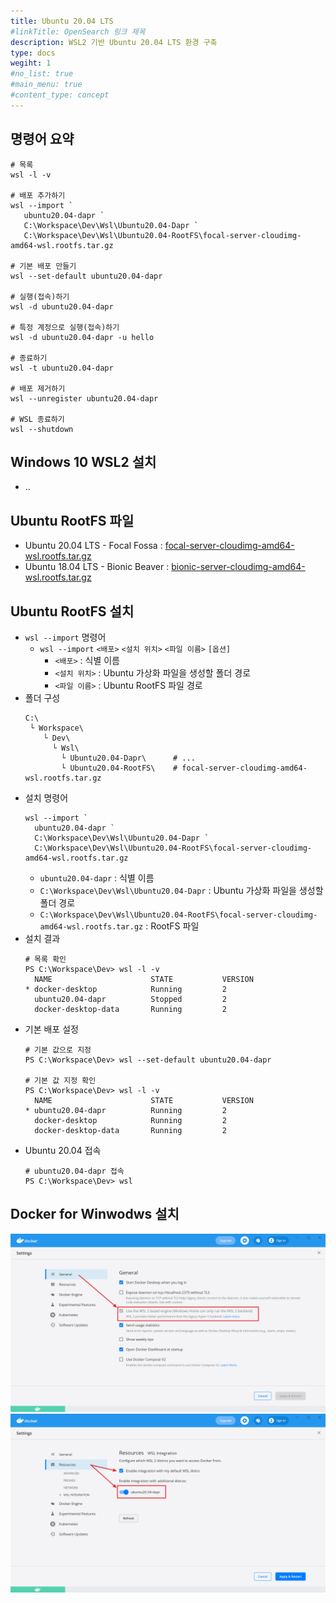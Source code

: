 ```yaml
---
title: Ubuntu 20.04 LTS
#linkTitle: OpenSearch 링크 제목
description: WSL2 기반 Ubuntu 20.04 LTS 환경 구축
type: docs
wegiht: 1
#no_list: true
#main_menu: true
#content_type: concept
---
```


## 명령어 요약
```shell
# 목록
wsl -l -v

# 배포 추가하기
wsl --import `
   ubuntu20.04-dapr `
   C:\Workspace\Dev\Wsl\Ubuntu20.04-Dapr `
   C:\Workspace\Dev\Wsl\Ubuntu20.04-RootFS\focal-server-cloudimg-amd64-wsl.rootfs.tar.gz

# 기본 배포 만들기
wsl --set-default ubuntu20.04-dapr

# 실행(접속)하기
wsl -d ubuntu20.04-dapr

# 특정 계정으로 실행(접속)하기
wsl -d ubuntu20.04-dapr -u hello

# 종료하기
wsl -t ubuntu20.04-dapr

# 배포 제거하기
wsl --unregister ubuntu20.04-dapr

# WSL 종료하기
wsl --shutdown
```

## Windows 10 WSL2 설치
- .. 

## Ubuntu RootFS 파일
- Ubuntu 20.04 LTS - Focal Fossa : [focal-server-cloudimg-amd64-wsl.rootfs.tar.gz](https://cloud-images.ubuntu.com/focal/current/focal-server-cloudimg-amd64-wsl.rootfs.tar.gz)
- Ubuntu 18.04 LTS - Bionic Beaver : [bionic-server-cloudimg-amd64-wsl.rootfs.tar.gz](https://cloud-images.ubuntu.com/bionic/current/bionic-server-cloudimg-amd64-wsl.rootfs.tar.gz)

## Ubuntu RootFS 설치
- `wsl --import` 명령어
  - `wsl --import` `<배포>` `<설치 위치>` `<파일 이름>` `[옵션]`
    - `<배포>` : 식별 이름
    - `<설치 위치>` : Ubuntu 가상화 파일을 생성할 폴더 경로
    - `<파일 이름>` : Ubuntu RootFS 파일 경로
- 폴더 구성
  ```shell
  C:\
   └ Workspace\  
      └ Dev\
        └ Wsl\
          └ Ubuntu20.04-Dapr\      # ...
          └ Ubuntu20.04-RootFS\    # focal-server-cloudimg-amd64-wsl.rootfs.tar.gz
  ```
- 설치 명령어
  ```posershell
  wsl --import `
    ubuntu20.04-dapr `
    C:\Workspace\Dev\Wsl\Ubuntu20.04-Dapr `
    C:\Workspace\Dev\Wsl\Ubuntu20.04-RootFS\focal-server-cloudimg-amd64-wsl.rootfs.tar.gz
  ```
  - `ubuntu20.04-dapr` : 식별 이름
  - `C:\Workspace\Dev\Wsl\Ubuntu20.04-Dapr` : Ubuntu 가상화 파일을 생성할 폴더 경로
  - `C:\Workspace\Dev\Wsl\Ubuntu20.04-RootFS\focal-server-cloudimg-amd64-wsl.rootfs.tar.gz` : RootFS 파일
- 설치 결과
  ```shell
  # 목록 확인
  PS C:\Workspace\Dev> wsl -l -v
    NAME                      STATE           VERSION
  * docker-desktop            Running         2
    ubuntu20.04-dapr          Stopped         2
    docker-desktop-data       Running         2
  ```
- 기본 배포 설정
  ```shell
  # 기본 값으로 지정
  PS C:\Workspace\Dev> wsl --set-default ubuntu20.04-dapr

  # 기본 값 지정 확인
  PS C:\Workspace\Dev> wsl -l -v
    NAME                      STATE           VERSION
  * ubuntu20.04-dapr          Running         2
    docker-desktop            Running         2
    docker-desktop-data       Running         2
  ```
- Ubuntu 20.04 접속
  ```shell
  # ubuntu20.04-dapr 접속
  PS C:\Workspace\Dev> wsl  
  ```

## Docker for Winwodws 설치
![](settings-general.png)
![](settings-resources-integration.png)